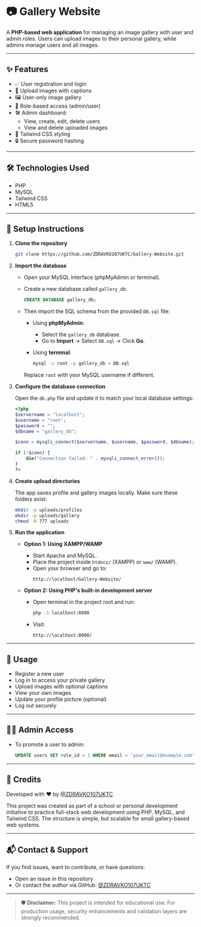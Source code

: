 # 📷 Gallery Website

A **PHP-based web application** for managing an image gallery with user and admin roles. Users can upload images to their personal gallery, while admins manage users and all images.

---

## ✨ Features

- ✅ User registration and login
- 📁 Upload images with captions
- 🖼️ User-only image gallery
- 🔐 Role-based access (admin/user)
- 🛠️ Admin dashboard:
  - View, create, edit, delete users
  - View and delete uploaded images
- 🎨 Tailwind CSS styling
- 🔒 Secure password hashing

---

## 🛠️ Technologies Used

- PHP
- MySQL
- Tailwind CSS
- HTML5

---

## 🚀 Setup Instructions

1. **Clone the repository**

   ```bash
   git clone https://github.com/ZDRAVKO107UKTC/Gallery-Website.git
2. **Import the database**

   - Open your MySQL interface (phpMyAdmin or terminal).
   - Create a new database called `gallery_db`:

     ```sql
     CREATE DATABASE gallery_db;
     ```

   - Then import the SQL schema from the provided `DB.sql` file:

     - Using **phpMyAdmin**:
       - Select the `gallery_db` database.
       - Go to **Import** → Select `DB.sql` → Click **Go**.
     
     - Using **terminal**:

       ```bash
       mysql -u root -p gallery_db < DB.sql
       ```

     Replace `root` with your MySQL username if different.

3. **Configure the database connection**

   Open the `db.php` file and update it to match your local database settings:

   ```php
   <?php
   $servername = "localhost";
   $username = "root";
   $password = "";
   $dbname = "gallery_db";

   $conn = mysqli_connect($servername, $username, $password, $dbname);

   if (!$conn) {
       die("Connection failed: " . mysqli_connect_error());
   }
   ?>
4. **Create upload directories**

   The app saves profile and gallery images locally. Make sure these folders exist:

   ```bash
   mkdir -p uploads/profiles
   mkdir -p uploads/gallery
   chmod -R 777 uploads
5. **Run the application**

   - **Option 1: Using XAMPP/WAMP**
     - Start Apache and MySQL.
     - Place the project inside `htdocs/` (XAMPP) or `www/` (WAMP).
     - Open your browser and go to:
       ```
       http://localhost/Gallery-Website/
       ```

   - **Option 2: Using PHP's built-in development server**
     - Open terminal in the project root and run:
       ```bash
       php -S localhost:8000
       ```
     - Visit:
       ```
       http://localhost:8000/
       ```

---

## 👤 Usage

- Register a new user
- Log in to access your private gallery
- Upload images with optional captions
- View your own images
- Update your profile picture (optional)
- Log out securely

---

## 🧑‍💼 Admin Access

- To promote a user to admin:
  ```sql
  UPDATE users SET role_id = 1 WHERE email = 'your_email@example.com';
---

## 🙌 Credits

Developed with ❤️ by [@ZDRAVKO107UKTC](https://github.com/ZDRAVKO107UKTC)

This project was created as part of a school or personal development initiative to practice full-stack web development using PHP, MySQL, and Tailwind CSS. The structure is simple, but scalable for small gallery-based web systems.

---

## 📬 Contact & Support

If you find issues, want to contribute, or have questions:

- Open an issue in this repository
- Or contact the author via GitHub: [@ZDRAVKO107UKTC](https://github.com/ZDRAVKO107UKTC)

---

> 🛡️ **Disclaimer:** This project is intended for educational use. For production usage, security enhancements and validation layers are strongly recommended.
